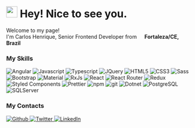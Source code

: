 <h1><img src="https://emojis.slackmojis.com/emojis/images/1531849430/4246/blob-sunglasses.gif?1531849430" width="30"/> Hey! Nice to see you.</h1>

<p>Welcome to my page! </br> I'm Carlos Henrique, Senior Frontend Developer from <img src="https://cdn-icons-png.flaticon.com/512/197/197386.png" width="13"/> <b>Fortaleza/CE, Brazil</b>

<h3>My Skills</h3>
<p>
  <img alt="Angular"src="https://img.shields.io/badge/Angular-DD0031?style=flat-square&logo=angular&logoColor=white" />
  <img alt="Javascript" src="https://img.shields.io/badge/-JavaScript-323330?style=flat-square&logo=javascript&logoColor=white" />
  <img alt="Typescript" src="https://img.shields.io/badge/-TypeScript-007ACC?style=flat-square&logo=typescript&logoColor=white" />
  <img alt="JQuery" src="https://img.shields.io/badge/jQuery-0769AD?style=flat-square&logo=jquery&logoColor=white" />
  <img alt="HTML5" src="https://img.shields.io/badge/HTML5-E34F26?style=flat-square&logo=html5&logoColor=white" />
  <img alt="CSS3" src="https://img.shields.io/badge/CSS3-1572B6?style=flat-square&logo=css3&logoColor=white" />
  <img alt="Sass" src="https://img.shields.io/badge/Sass-CC6699?style=flat-square&logo=sass&logoColor=white" />
  <img alt="Bootstrap" src="https://img.shields.io/badge/Bootstrap-563D7C?style=flat-square&logo=bootstrap&logoColor=white" />
  <img alt="Material"src="https://img.shields.io/badge/Material--UI-0081CB?style=flat-square&logo=material-ui&logoColor=white" />
  <img alt="RxJs" src="https://img.shields.io/badge/-RxJs-B7178C?style=flat-square&logo=reactivex&logoColor=white" />
  <img alt="React"src="https://img.shields.io/badge/-React-45b8d8?style=flat-square&logo=react&logoColor=white" />
  <img alt="React Router"src="https://img.shields.io/badge/React_Router-CA4245?style=flat-square&logo=react-router&logoColor=white" />
  <img alt="Redux"src="https://img.shields.io/badge/Redux-593D88?style=flat-square&logo=redux&logoColor=white" />
  <img alt="Styled Components" src="https://img.shields.io/badge/styled--components-DB7093?style=flat-square&logo=styled-components&logoColor=white" />
  <img alt="Prettier" src="https://img.shields.io/badge/-Prettier-F7B93E?style=flat-square&logo=prettier&logoColor=white" />
  <img alt="npm" src="https://img.shields.io/badge/-NPM-CB3837?style=flat-square&logo=npm&logoColor=white" />
  <img alt="git" src="https://img.shields.io/badge/-Git-F05032?style=flat-square&logo=git&logoColor=white" />
  <img alt="Dotnet" src="https://img.shields.io/badge/.NET-5C2D91?style=flat-square&logo=.net&logoColor=white" />
  <img alt="PostgreSQL" src="https://img.shields.io/badge/PostgreSQL-316192?style=flat-square&logo=postgresql&logoColor=white" />
  <img alt="SQLServer" src="https://img.shields.io/badge/Microsoft_SQL_Server-CC2927?style=flat-square&logo=microsoft-sql-server&logoColor=white" />
</p>

<h3>My Contacts</h3>
<p>
    <a href="https://github.com/carloshximenes" target="_blank">
        <img
            alt="Github"
            src="https://img.shields.io/badge/GitHub-%2312100E.svg?&style=for-the-badge&logo=Github&logoColor=white"
        />
    </a>
    <a href="https://twitter.com/henriquexfm" target="_blank">
        <img
            alt="Twitter"
            src="https://img.shields.io/badge/twitter-%231DA1F2.svg?&style=for-the-badge&logo=twitter&logoColor=white"
        />
    </a>
    <a href="https://www.linkedin.com/in/henriquexfm" target="_blank">
        <img
            alt="LinkedIn"
            src="https://img.shields.io/badge/linkedin-%230077B5.svg?&style=for-the-badge&logo=linkedin&logoColor=white"
        />
    </a>
</p>
